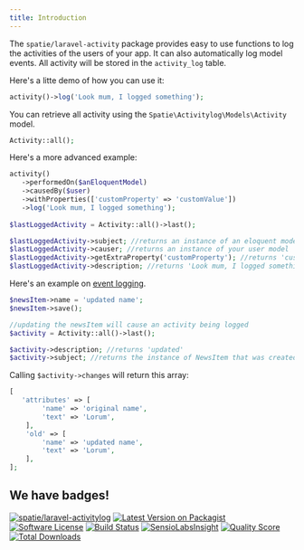 ```yaml
---
title: Introduction
---
```


The `spatie/laravel-activity` package provides easy to use functions to log the activities of the users of your app. It can also automatically log model events. All activity will be stored in the `activity_log` table.

Here's a litte demo of how you can use it:

```php
activity()->log('Look mum, I logged something');
```

You can retrieve all activity using the `Spatie\Activitylog\Models\Activity` model.

```php
Activity::all();
```

Here's a more advanced example:
```php
activity()
   ->performedOn($anEloquentModel)
   ->causedBy($user)
   ->withProperties(['customProperty' => 'customValue'])
   ->log('Look mum, I logged something');
   
$lastLoggedActivity = Activity::all()->last();

$lastLoggedActivity->subject; //returns an instance of an eloquent model
$lastLoggedActivity->causer; //returns an instance of your user model
$lastLoggedActivity->getExtraProperty('customProperty'); //returns 'customValue'
$lastLoggedActivity->description; //returns 'Look mum, I logged something'
```


Here's an example on [event logging](/laravel-activitylog/v2/advanced-usage/logging-model-events).

```php
$newsItem->name = 'updated name';
$newsItem->save();

//updating the newsItem will cause an activity being logged
$activity = Activity::all()->last();

$activity->description; //returns 'updated'
$activity->subject; //returns the instance of NewsItem that was created
```

Calling `$activity->changes` will return this array:

```php
[
   'attributes' => [
        'name' => 'original name',
        'text' => 'Lorum',
    ],
    'old' => [
        'name' => 'updated name',
        'text' => 'Lorum',
    ],
];
```

## We have badges!

<section class="article_badges">
    <a href="https://packagist.org/packages/spatie/laravel-activitylog"><img src="https://img.shields.io/badge/packagist-spatie/laravel-activitylog.svg?style=flat-square" alt="spatie/laravel-activitylog"></a>
    <a href="https://packagist.org/packages/spatie/laravel-activitylog"><img src="https://img.shields.io/packagist/v/spatie/laravel-activitylog.svg?style=flat-square" alt="Latest Version on Packagist"></a>
    <a href="LICENSE.md"><img src="https://img.shields.io/badge/license-MIT-brightgreen.svg?style=flat-square" alt="Software License"></a>
    <a href="https://travis-ci.org/spatie/laravel-activitylog"><img src="https://img.shields.io/travis/spatie/laravel-activitylog/master.svg?style=flat-square" alt="Build Status"></a>
    <a href="https://insight.sensiolabs.com/projects/20a38dd4-06a0-401f-bd51-1d3f05fcdff5"><img src="https://img.shields.io/sensiolabs/i/20a38dd4-06a0-401f-bd51-1d3f05fcdff5.svg?style=flat-square" alt="SensioLabsInsight"></a>
    <a href="https://scrutinizer-ci.com/g/spatie/laravel-activitylog"><img src="https://img.shields.io/scrutinizer/g/spatie/laravel-activitylog.svg?style=flat-square" alt="Quality Score"></a>
    <a href="https://packagist.org/packages/spatie/laravel-activitylog"><img src="https://img.shields.io/packagist/dt/spatie/laravel-activitylog.svg?style=flat-square" alt="Total Downloads"></a>
</section>
